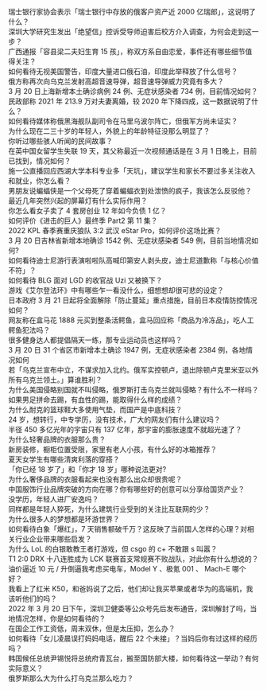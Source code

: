 瑞士银行家协会表示「瑞士银行中存放的俄客户资产近 2000 亿瑞郎」，这说明了什么？  
深圳大学研究生发出「绝望信」控诉受导师迫害后校方介入调查，为何会走到这一步？  
广西通报「容县梁二夫妇生育 15 孩」，称双方系自由恋爱，事件还有哪些细节值得关注？  
如何看待无视美国警告，印度大量进口俄石油，印度此举释放了什么信号？  
俄方称再次向乌克兰发射高超音速导弹，超音速导弹威力究竟有多大？  
3 月 20 日上海新增本土确诊病例 24 例、无症状感染者 734 例，目前情况如何？  
民政部称 2021 年 213.9 万对夫妻离婚，较 2020 年下降四成，这一数据说明了什么？  
如何看待媒体称俄黑海舰队副司令在马里乌波尔阵亡，但俄军方尚未证实？  
为什么现在二三十岁的年轻人，外貌上的年龄特征没那么明显了？  
你听过哪些骇人听闻的民间故事？  
在英中国女留学生失联 19 天，其父称最近一次视频通话是在 3 月 1 日晚上，目前已找到，情况如何？  
施一公直播回应西湖大学本科专业多「天坑」，建议学生和家长不要过多关注收入和就业，你怎么看？  
男朋友说蝙蝠侠是一个父母死了穿着蝙蝠衣到处泄愤的疯子，我该怎么反驳他？  
最近几年突然兴起的屏幕灯有什么实际作用？  
你怎么看女子卖了 4 套房创业 12 年如今负债 1 亿？  
如何评价《进击的巨人》最终季 Part2 第 11 集？  
2022 KPL 春季赛重庆狼队 3:2 武汉 eStar Pro，如何评价这场比赛？  
3 月 20 日吉林省新增本地确诊 1542 例、无症状感染者 549 例，目前当地情况如何?  
如何看待迪士尼游行表演啦啦队高喊印第安人剥头皮，迪士尼道歉称「与核心价值不符」？  
如何看待 BLG 面对 LGD 的收官战 Uzi 又被换下？  
游戏《艾尔登法环》中有哪些乍一看没什么，细想想却很可悲的设定？  
日本政府 3 月 21 日起将全面解除「防止蔓延」重点措施，目前日本疫情防控情况如何？  
网友称在盒马花 1888 元买到整条活鳄鱼，盒马回应称「商品为冷冻品」，吃人工鳄鱼犯法吗？  
很多健身达人都提倡隔天一练，那专业运动员也这样吗？  
3 月 20 日 31 个省区市新增本土确诊 1947 例，无症状感染者 2384 例，各地情况如何  
若「乌克兰宣布中立，不谋求加入北约。俄军实控顿卢，退出除顿卢克里米亚以外所有乌克兰领土。」算谁胜利？  
为什么美国侵略别国就不叫侵略，俄罗斯打击乌克兰就叫侵略？有什么不一样吗？  
如果男足拼命去踢，有血性的踢，能取得什么样的成绩？  
为什么耐克的篮球鞋大多使用气垫，而国产是中底科技？  
24 岁，想转行，中专学历，没有技术，广大的网友们有什么建议吗？  
半径 450 多亿光年的宇宙只有 137 亿年，那宇宙的膨胀速度不就超光速了？  
为什么轻奢品牌的衣服那么贵？  
新房装修，橱柜位置受限，家里有老人小孩，有什么好的冰箱推荐？  
夏天女学生有哪些清爽利落的穿搭？  
「你已经 18 岁了」和「你才 18 岁」哪种说法更对?  
为什么奢侈品牌的衣服看起来也没有那么出众却很贵呢？  
中国服饰行业品牌突破的方向在哪？你有哪些好的创意可以分享给国货产业？  
没学历，年轻人进厂安逸吗？  
同样都是年轻人猝死，为什么建筑行业受到的关注比互联网的少？  
为什么很多人的梦想都是环游世界？  
如何看待白象「爆红」，7 天销售额破千万？这反映了当前国人怎样的心理？对相关行业企业带来哪些启发？  
为什么 LoL 的白银敢教王者打游戏，但 csgo 的 c+ 不敢跟 s 叫嚣？  
T1 2:0 DRX 十八连胜成为 LCK 联赛首支常规赛不败战队，对此你有什么想说的？  
油价逼近 10 元 / 升倒逼我考虑买电车，Model Y 、极氪 001 、 Mach-E 哪个好？  
我看上了红米 K50，和爸妈说了之后，他们却让我买苹果或者华为的高端机，我该听他们的吗？  
2022 年 3 月 20 日下午，深圳卫健委等公众号先后发布通告，深圳解封了吗，当地情况怎样，你是如何看待的？  
在国企工作工资低，周末双休，但是太压抑，怎么办？  
如何看待「女儿凌晨误打妈妈电话，醒后 22 个未接」？当妈后你有过这样的经历吗？  
韩国候任总统尹锡悦将总统府青瓦台，搬至国防部大楼，如何看待这一举动？有何实际意义？  
俄罗斯那么大为什么打乌克兰那么吃力？  
